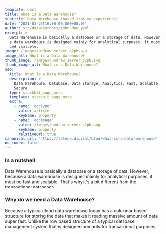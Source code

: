 ```yaml
---
template: post
title: What is a Data Warehouse?
subtitle: Data Warehouse (based from my experience)
date: '2021-01-26T16:00:00.000+00:00'
author: src/data/authors/john-doe.yaml
excerpt: >-
  Data Warehouse is basically a database or a storage of data. However, because
  a data warehouse is designed mainly for analytical purposes, it must be fast
  and scalable.
image: /images/undraw_server_q2pb.svg
image_alt: What is a Data Warehouse?
thumb_image: /images/undraw_server_q2pb.svg
thumb_image_alt: What is a Data Warehouse?
seo:
  title: What is a Data Warehouse?
  description: >-
    Data Warehouse, Database, Data Storage, Analytics, Fast, Scalable, Reliable,
    Secure
  type: stackbit_page_meta
  template: stackbit_page_meta
  extra:
    - name: 'og:type'
      value: article
      keyName: property
    - name: 'og:image'
      value: /images/undraw_server_q2pb.png
      keyName: property
      relativeUrl: true
canonical_url: 'https://taleno.digital/blog/what-is-a-data-warehouse'
no_index: false
---
```

### In a nutshell

Data Warehouse is basically a database or a storage of data. However, because a data warehouse is designed mainly for analytical purposes, it must be fast and scalable. That's why it's a bit different from the transactional databases.

### Why do we need a Data Warehouse?

Because a typical cloud data warehouse today has a columnar based structure for storing the data that makes it reading massive amount of data super fast. Unlike the row based structure of a typical database management system that is designed primarily for transactional purposes.